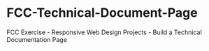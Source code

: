 # FCC-Technical-Document-Page
FCC Exercise - Responsive Web Design Projects - Build a Technical Documentation Page
